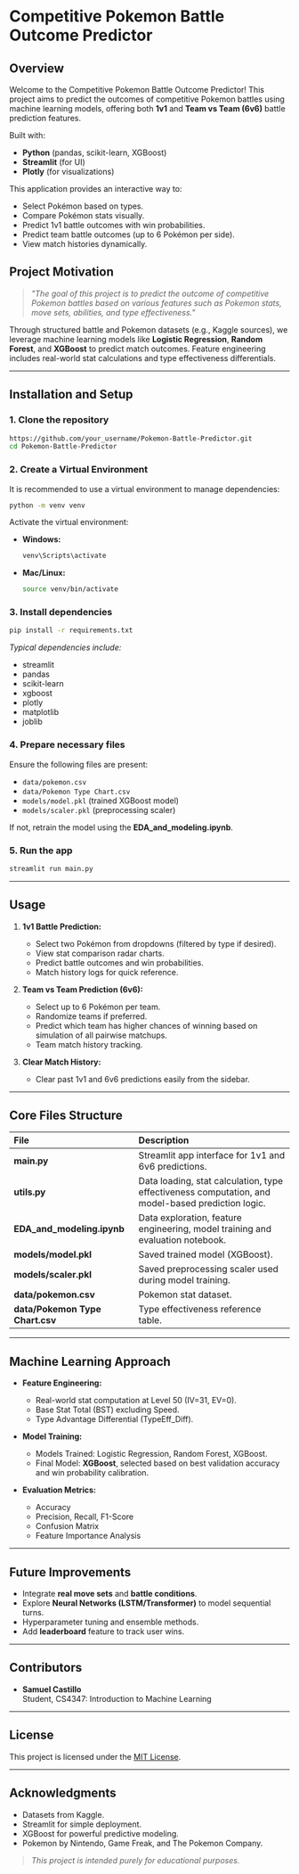 # Competitive Pokemon Battle Outcome Predictor

## Overview
Welcome to the Competitive Pokemon Battle Outcome Predictor! This project aims to predict the outcomes of competitive Pokemon battles using machine learning models, offering both **1v1** and **Team vs Team (6v6)** battle prediction features.

Built with:
- **Python** (pandas, scikit-learn, XGBoost)
- **Streamlit** (for UI)
- **Plotly** (for visualizations)

This application provides an interactive way to:
- Select Pokémon based on types.
- Compare Pokémon stats visually.
- Predict 1v1 battle outcomes with win probabilities.
- Predict team battle outcomes (up to 6 Pokémon per side).
- View match histories dynamically.

## Project Motivation
> *"The goal of this project is to predict the outcome of competitive Pokemon battles based on various features such as Pokemon stats, move sets, abilities, and type effectiveness."*

Through structured battle and Pokemon datasets (e.g., Kaggle sources), we leverage machine learning models like **Logistic Regression**, **Random Forest**, and **XGBoost** to predict match outcomes. Feature engineering includes real-world stat calculations and type effectiveness differentials.

---

## Installation and Setup

### 1. Clone the repository
```bash
https://github.com/your_username/Pokemon-Battle-Predictor.git
cd Pokemon-Battle-Predictor
```

### 2. Create a Virtual Environment
It is recommended to use a virtual environment to manage dependencies:
```bash
python -m venv venv
```
Activate the virtual environment:
- **Windows:**
  ```bash
  venv\Scripts\activate
  ```
- **Mac/Linux:**
  ```bash
  source venv/bin/activate
  ```

### 3. Install dependencies
```bash
pip install -r requirements.txt
```
*Typical dependencies include:*
- streamlit
- pandas
- scikit-learn
- xgboost
- plotly
- matplotlib
- joblib

### 4. Prepare necessary files
Ensure the following files are present:
- `data/pokemon.csv`
- `data/Pokemon Type Chart.csv`
- `models/model.pkl` (trained XGBoost model)
- `models/scaler.pkl` (preprocessing scaler)

If not, retrain the model using the **EDA_and_modeling.ipynb**.

### 5. Run the app
```bash
streamlit run main.py
```

---

## Usage

1. **1v1 Battle Prediction:**
    - Select two Pokémon from dropdowns (filtered by type if desired).
    - View stat comparison radar charts.
    - Predict battle outcomes and win probabilities.
    - Match history logs for quick reference.

2. **Team vs Team Prediction (6v6):**
    - Select up to 6 Pokémon per team.
    - Randomize teams if preferred.
    - Predict which team has higher chances of winning based on simulation of all pairwise matchups.
    - Team match history tracking.

3. **Clear Match History:**
    - Clear past 1v1 and 6v6 predictions easily from the sidebar.

---

## Core Files Structure

| File | Description |
|:-----|:------------|
| **main.py** | Streamlit app interface for 1v1 and 6v6 predictions. |
| **utils.py** | Data loading, stat calculation, type effectiveness computation, and model-based prediction logic. |
| **EDA_and_modeling.ipynb** | Data exploration, feature engineering, model training and evaluation notebook. |
| **models/model.pkl** | Saved trained model (XGBoost). |
| **models/scaler.pkl** | Saved preprocessing scaler used during model training. |
| **data/pokemon.csv** | Pokemon stat dataset. |
| **data/Pokemon Type Chart.csv** | Type effectiveness reference table. |

---

## Machine Learning Approach

- **Feature Engineering:**
  - Real-world stat computation at Level 50 (IV=31, EV=0).
  - Base Stat Total (BST) excluding Speed.
  - Type Advantage Differential (TypeEff_Diff).
  
- **Model Training:**
  - Models Trained: Logistic Regression, Random Forest, XGBoost.
  - Final Model: **XGBoost**, selected based on best validation accuracy and win probability calibration.

- **Evaluation Metrics:**
  - Accuracy
  - Precision, Recall, F1-Score
  - Confusion Matrix
  - Feature Importance Analysis

---

## Future Improvements
- Integrate **real move sets** and **battle conditions**.
- Explore **Neural Networks (LSTM/Transformer)** to model sequential turns.
- Hyperparameter tuning and ensemble methods.
- Add **leaderboard** feature to track user wins.

---

## Contributors

- **Samuel Castillo**  
  Student, CS4347: Introduction to Machine Learning

---

## License
This project is licensed under the [MIT License](LICENSE).

---

## Acknowledgments
- Datasets from Kaggle.
- Streamlit for simple deployment.
- XGBoost for powerful predictive modeling.
- Pokemon by Nintendo, Game Freak, and The Pokemon Company.

> *This project is intended purely for educational purposes.*

